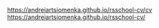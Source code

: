 
https://andreiartsiomenka.github.io/rsschool-cv/cv
https://andreiartsiomenka.github.io/rsschool-cv/
